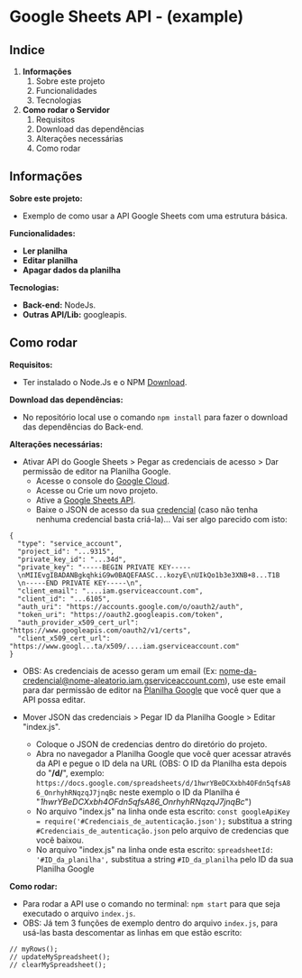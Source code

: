 # Google Sheets API - (example)

## Indice

1.  **Informações**
    1. Sobre este projeto
    2. Funcionalidades
    3. Tecnologias
2.  **Como rodar o Servidor**
    1. Requisitos
    2. Download das dependências
    3. Alterações necessárias
    4. Como rodar

## Informações

**Sobre este projeto:**

- Exemplo de como usar a API Google Sheets com uma estrutura básica.

**Funcionalidades:**

- **Ler planilha**
- **Editar planilha**
- **Apagar dados da planilha**

**Tecnologias:**

- **Back-end:** NodeJs.
- **Outras API/Lib:** googleapis.

## Como rodar

**Requisitos:**

- Ter instalado o Node.Js e o NPM [Download](https://nodejs.org/en/download/).

**Download das dependências:**

- No repositório local use o comando `npm install` para fazer o download das dependências do Back-end.

**Alterações necessárias:**

- Ativar API do Google Sheets > Pegar as credenciais de acesso > Dar permissão de editor na Planilha Google.
  - Acesse o console do [Google Cloud](https://console.cloud.google.com).
  - Acesse ou Crie um novo projeto.
  - Ative a [Google Sheets API](https://console.cloud.google.com/apis/api/sheets.googleapis.com).
  - Baixe o JSON de acesso da sua [credencial](https://console.cloud.google.com/apis/api/sheets.googleapis.com/credentials) (caso não tenha nenhuma credencial basta criá-la)... Vai ser algo parecido com isto:

```
{
  "type": "service_account",
  "project_id": "...9315",
  "private_key_id": "...34d",
  "private_key": "-----BEGIN PRIVATE KEY-----
  \nMIIEvgIBADANBgkqhkiG9w0BAQEFAASC...kozyE\nUIkQo1b3e3XNB+8...T1B
  \n-----END PRIVATE KEY-----\n",
  "client_email": "....iam.gserviceaccount.com",
  "client_id": "...6105",
  "auth_uri": "https://accounts.google.com/o/oauth2/auth",
  "token_uri": "https://oauth2.googleapis.com/token",
  "auth_provider_x509_cert_url": "https://www.googleapis.com/oauth2/v1/certs",
  "client_x509_cert_url": "https://www.googl...ta/x509/....iam.gserviceaccount.com"
}
```

- OBS: As credenciais de acesso geram um email (Ex: nome-da-credencial@nome-aleatorio.iam.gserviceaccount.com), use este email para dar permissão de editor na [Planilha Google](https://www.google.com/intl/pt-BR/sheets/about/) que você quer que a API possa editar.

- Mover JSON das credenciais > Pegar ID da Planilha Google > Editar "index.js".
  - Coloque o JSON de credencias dentro do diretório do projeto.
  - Abra no navegador a Planilha Google que você quer acessar através da API e pegue o ID dela na URL (OBS: O ID da Planilha esta depois do "**/d/**", exemplo: `https://docs.google.com/spreadsheets/d/1hwrYBeDCXxbh4OFdn5qfsA86_OnrhyhRNqzqJ7jnqBc` neste exemplo o ID da Planilha é "_1hwrYBeDCXxbh4OFdn5qfsA86_OnrhyhRNqzqJ7jnqBc_")
  - No arquivo "index.js" na linha onde esta escrito: `const googleApiKey = require('#Credenciais_de_autenticação.json');` substitua a string `#Credenciais_de_autenticação.json` pelo arquivo de credencias que você baixou.
  - No arquivo "index.js" na linha onde esta escrito: `spreadsheetId: '#ID_da_planilha',` substitua a string `#ID_da_planilha` pelo ID da sua Planilha Google

**Como rodar:**

- Para rodar a API use o comando no terminal: `npm start` para que seja executado o arquivo `index.js`.
- OBS: Já tem 3 funções de exemplo dentro do arquivo `index.js`, para usá-las basta descomentar as linhas em que estão escrito:

```
// myRows();
// updateMySpreadsheet();
// clearMySpreadsheet();
```
